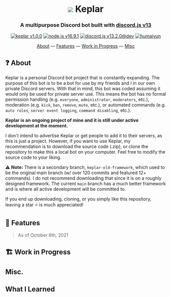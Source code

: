 <h1 align="center">
  <br>
  <a href="https://github.com/humaiyun/Keplar"><img src="https://i.imgur.com/elGCHSV.png"></a>
  Keplar
</h1>
<h3 align=center>A multipurpose Discord bot built with <a href=https://discord.js.org/#/>discord.js v13</a></h3>

<div align="center">
  <a href="https://github.com/humaiyun/Keplar/#readme"><img src="https://i.imgur.com/KaLFwxa.png" alt="keplar v1.0.0"></a>
  <a href="https://nodejs.org/en/" target="_blank"><img src="https://i.imgur.com/uvlgpbh.png" alt="node.js v16.9.1"></a>
  <a href="https://github.com/discordjs" target="_blank"><img src="https://i.imgur.com/Llwof2G.png" alt="discord.js v13.2.0@dev"></a>
  <a href="https://github.com/humaiyun" target="_blank"><img src="https://i.imgur.com/gtuq1SA.png" alt="humaiyun"></a>
</div>

<p align="center">
  <a href="#about">About</a>
  — 
  <a href="#features">Features</a>
  — 
  <a href="#work-in-progress">Work in Progress</a>
  — 
  <a href="#misc">Misc</a>
</p>


## ❓ About
Keplar is a personal Discord bot project that is constantly expanding. The purpose of this bot is to be a bot for use by my friends and I in our own private Discord servers. With that in mind, this bot was coded assuming it would only be used for private server use. This means the bot has no formal permission handling (e.g. `everyone`, `administrator`, `moderators`, etc.), moderation (e.g. `kick`, `ban`, `remove`, `mute`, etc.), or automated commands (e.g. `auto roles`, `server event logging`, `command disabling`, etc.). 

<strong>Keplar is an ongoing project of mine and it is still under active development at the moment.</strong>

I don't intend to advertise Keplar or get people to add it to their servers, as this is just a project. However, if you want to use Keplar, my recommendation is to download the source code (.zip), or clone the repository to make this a local bot on your computer. Feel free to modify the source code to your liking.

⚠ <strong>Note: </strong>There is a secondary branch, `keplar-old-framework`, which used to be the original main branch (w/ over 120 commits and featured 12+ commands). I do not recommend downloading that since it is on a roughly designed framework. The current `main` branch has a much better framework and is where all active development will be committed to. 

If you end up downloading, cloning, or you simply like this repository, leaving a star ⭐ is much appreciated!


## 📃 Features
> As of October 6th, 2021


## 🏗 Work in Progress
## Misc.
## What I Learned
  
